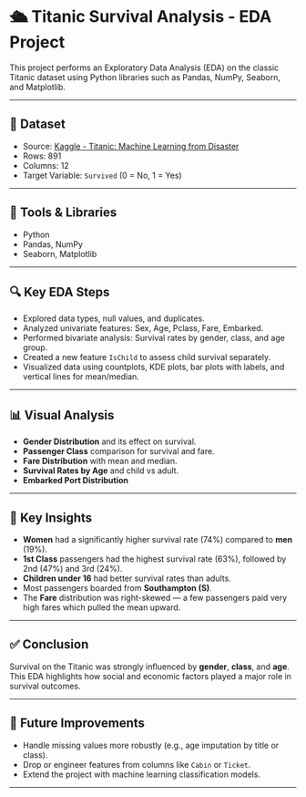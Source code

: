 # 🛳 Titanic Survival Analysis - EDA Project

This project performs an Exploratory Data Analysis (EDA) on the classic Titanic dataset using Python libraries such as Pandas, NumPy, Seaborn, and Matplotlib.

---

## 📂 Dataset

- Source: [Kaggle - Titanic: Machine Learning from Disaster](https://www.kaggle.com/competitions/titanic/data)
- Rows: 891
- Columns: 12
- Target Variable: `Survived` (0 = No, 1 = Yes)

---

## 🧰 Tools & Libraries

- Python
- Pandas, NumPy
- Seaborn, Matplotlib

---

## 🔍 Key EDA Steps

- Explored data types, null values, and duplicates.
- Analyzed univariate features: Sex, Age, Pclass, Fare, Embarked.
- Performed bivariate analysis: Survival rates by gender, class, and age group.
- Created a new feature `IsChild` to assess child survival separately.
- Visualized data using countplots, KDE plots, bar plots with labels, and vertical lines for mean/median.

---

## 📊 Visual Analysis

- **Gender Distribution** and its effect on survival.
- **Passenger Class** comparison for survival and fare.
- **Fare Distribution** with mean and median.
- **Survival Rates by Age** and child vs adult.
- **Embarked Port Distribution**

---

## 📌 Key Insights

- **Women** had a significantly higher survival rate (74%) compared to **men** (19%).
- **1st Class** passengers had the highest survival rate (63%), followed by 2nd (47%) and 3rd (24%).
- **Children under 16** had better survival rates than adults.
- Most passengers boarded from **Southampton (S)**.
- The **Fare** distribution was right-skewed — a few passengers paid very high fares which pulled the mean upward.

---

## ✅ Conclusion

Survival on the Titanic was strongly influenced by **gender**, **class**, and **age**. This EDA highlights how social and economic factors played a major role in survival outcomes.

---

## 📌 Future Improvements

- Handle missing values more robustly (e.g., age imputation by title or class).
- Drop or engineer features from columns like `Cabin` or `Ticket`.
- Extend the project with machine learning classification models.

---


